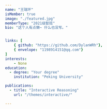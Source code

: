 ```yaml
---
name: "王瑞环"
isMember: true
image: "./featured.jpg"
memberType: "2021级智班"
bio: "这个人有点懒~ 什么也没写。"


links: [
    { github: "https://github.com/DylanWRh"},
    { envelope: "1198914151@qq.com"}
]
interests:
    - None
education:
  - degree: "Your degree"
    institution: "Peking University"

publications:
  - title: "Interactive Reasoning"
    url: "/themes/interactive/"

---
```


